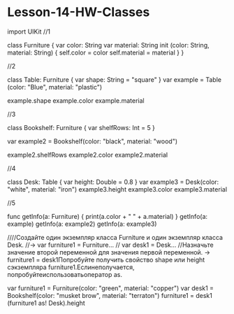 # Lesson-14-HW-Classes

import UIKit
//1

class Furniture {
    var color: String
    var material: String
    init (color: String, material: String) {
        self.color = color
        self.material = material
    }
}


//2


class Table: Furniture {
    var shape: String = "square"
}
 var example = Table (color: "Blue", material: "plastic")

example.shape
example.color
example.material

//3

class Bookshelf: Furniture {
    var shelfRows: Int = 5
}

var example2 = Bookshelf(color: "black", material: "wood")

example2.shelfRows
example2.color
example2.material

//4

class Desk: Table {
var height: Double = 0.8
}
var example3 = Desk(color: "white", material: "iron")
example3.height
example3.color
example3.material


//5

func getInfo(a: Furniture) {
    print(a.color + " " + a.material)
}
getInfo(a: example)
getInfo(a: example2)
getInfo(a: example3)


////Создайте один экземпляр класса Furniture и один экземпляр класса Desk.
//-> var furniture1 = Furniture...
//   var desk1 = Desk...
//Назначьте значение второй переменной для значения первой переменной. -> furniture1 = desk1Попробуйте получить свойство shape или height сэкземпляра furniture1.Еслинеполучается, попробуйтеиспользоватьоператор as.

var furniture1 = Furniture(color: "green", material: "copper")
var desk1 = Bookshelf(color: "musket brow", material: "terraton")
furniture1 = desk1
(furniture1 as! Desk).height
